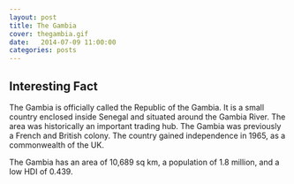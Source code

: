 ```yaml
---
layout: post
title: The Gambia
cover: thegambia.gif
date:   2014-07-09 11:00:00
categories: posts
---
```


## Interesting Fact

The Gambia is officially called the Republic of the Gambia. It is a small country enclosed inside Senegal and situated around the Gambia River. The area was historically an important trading hub. The Gambia was previously a French and British colony. The country gained independence in 1965, as a commonwealth of the UK.

The Gambia has an area of 10,689 sq km, a population of 1.8 million, and a low HDI of 0.439. 